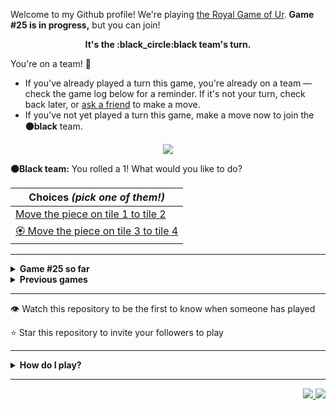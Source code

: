 Welcome to my Github profile!
We're playing
[the Royal Game of Ur](https://en.wikipedia.org/wiki/Royal_Game_of_Ur).
**Game #25 is in progress,** but you can join!

<p align="center">
  <b>It's the
  :black_circle:black
  team's turn.</b>
</p>

You're on a team! :wave:

* If you've already played a turn this game, you're already on a team
  &mdash; check the game log below for a reminder. If it's not your turn,
  check back later, or [ask a
  friend](https://twitter.com/share?text=I'm+playing+The+Royal+Game+of+Ur+on+a+GitHub+profile.+Take+your+turn+at+https://github.com/rossjrw/rossjrw+%23RoyalGameOfUr+%23github) to make a move.
* If you've not yet played a turn this game, make a move now to join the
  **:black_circle:black** team.

<p align="center"><img src="https://raw.githubusercontent.com/rossjrw/rossjrw/play/games/current/board.3824.svg"></p>

  **:black_circle:Black team:**
  You rolled a 1!
What would you like to do?

| Choices *(pick one of them!)* |
| --- |
  | [    Move the piece on tile 1 to tile 2](https://github.com/rossjrw/rossjrw/issues/new?title=ur-move-1%401-0&amp;body=Press+Submit%21+You+don%27t+need+to+edit+this+text+or+do+anything+else.%0D%0A%0D%0ABe+aware+that+your+move+can+take+a+minute+or+two+to+process.) |
  | [:rosette:    Move the piece on tile 3 to tile 4](https://github.com/rossjrw/rossjrw/issues/new?title=ur-move-1%403-0&amp;body=Press+Submit%21+You+don%27t+need+to+edit+this+text+or+do+anything+else.%0D%0A%0D%0ABe+aware+that+your+move+can+take+a+minute+or+two+to+process.) |

-----

<details>
<summary><b>Game #25 so far</b></summary>

## Who's on each team?

<table>
    <thead>
      <tr><th colspan=2>Players in this game</th></tr>
    </thead>
    <tbody>
      <tr>
        <td align="right"><b>Black team</b> :black_circle:</td>
        <td>:white_circle: <b> White team</b></td>
      </tr>
      <tr align="center">
        <td><b><a href="https://github.com/LucasFASouza">@LucasFASouza</a></b> (17)<br><b><a href="https://github.com/RichardBotic">@RichardBotic</a></b> (2)</td>
        <td><b><a href="https://github.com/MatissesProjects">@MatissesProjects</a></b> (15)<br><b><a href="https://github.com/Casper-Guo">@Casper-Guo</a></b> (8)</td>
      </tr>
    </tbody>
  </table>

## What's happened so far?

| Time | Turn | Event | Issue | Board |
| :---: | :---: | :--- | :---: | :---: |
  | 4th Nov 2024 15:57 | **0** | :white_circle: **[@Casper-Guo](https://github.com/Casper-Guo)** started a new game | [#3782](https://github.com/rossjrw/rossjrw/issues/3782) | [link](https://raw.githubusercontent.com/rossjrw/rossjrw/a1d620094e37da2ad108bec74b6a0ac9d365467d/games/current/board.3782.svg) |
  | 4th Nov 2024 15:58 | **1** | :white_circle: **[@Casper-Guo](https://github.com/Casper-Guo)** moved a white piece onto the board to position 3    | [#3783](https://github.com/rossjrw/rossjrw/issues/3783) | [link](https://raw.githubusercontent.com/rossjrw/rossjrw/b09fd281d59b3c2c35267c37cde6807fb4681c4d/games/current/board.3783.svg) |
  | 4th Nov 2024 16:12 | **2** | :black_circle: **[@LucasFASouza](https://github.com/LucasFASouza)** moved a black piece onto the board to position 3    | [#3784](https://github.com/rossjrw/rossjrw/issues/3784) | [link](https://raw.githubusercontent.com/rossjrw/rossjrw/912902b8bd8c22521bff7c9cf703835635108fb9/games/current/board.3784.svg) |
  | 4th Nov 2024 17:03 | **3** | :white_circle: **[@MatissesProjects](https://github.com/MatissesProjects)** moved a white piece onto the board to position 2    | [#3785](https://github.com/rossjrw/rossjrw/issues/3785) | [link](https://raw.githubusercontent.com/rossjrw/rossjrw/989e4a2d513179ecc37f5f26da0a7663623df964/games/current/board.3785.svg) |
  | 4th Nov 2024 18:00 | **4** | :black_circle: **[@LucasFASouza](https://github.com/LucasFASouza)** moved a black piece from position 3 to position 6    | [#3786](https://github.com/rossjrw/rossjrw/issues/3786) | [link](https://raw.githubusercontent.com/rossjrw/rossjrw/bcc83741329d71009b5788a7147ef098960f9420/games/current/board.3786.svg) |
  | 5th Nov 2024 02:07 | **5** | :white_circle: **[@MatissesProjects](https://github.com/MatissesProjects)** moved a white piece from position 3 to position 4  — claimed a rosette :rosette:  | [#3787](https://github.com/rossjrw/rossjrw/issues/3787) | [link](https://raw.githubusercontent.com/rossjrw/rossjrw/b61ac5111c202e11cd1da9056548760b48a07f7c/games/current/board.3787.svg) |
  | 5th Nov 2024 02:09 | **6** | :white_circle: **[@MatissesProjects](https://github.com/MatissesProjects)** moved a white piece from position 2 to position 5    | [#3788](https://github.com/rossjrw/rossjrw/issues/3788) | [link](https://raw.githubusercontent.com/rossjrw/rossjrw/fb371c1842ca1940f2836eaf490983904da6d8eb/games/current/board.3788.svg) |
  | 5th Nov 2024 12:47 | **7** | :black_circle: **[@LucasFASouza](https://github.com/LucasFASouza)** moved a black piece from position 6 to position 9    | [#3789](https://github.com/rossjrw/rossjrw/issues/3789) | [link](https://raw.githubusercontent.com/rossjrw/rossjrw/5a3403b77be77d2040fbc4523d08e8d8482d6827/games/current/board.3789.svg) |
  | 5th Nov 2024 12:49 | **8** | :white_circle: **[@Casper-Guo](https://github.com/Casper-Guo)** moved a white piece from position 4 to position 6    | [#3790](https://github.com/rossjrw/rossjrw/issues/3790) | [link](https://raw.githubusercontent.com/rossjrw/rossjrw/b586452b82c2f6f111f9d8a324660c8765c2f6b7/games/current/board.3790.svg) |
  | 5th Nov 2024 18:17 | **9** | :black_circle: **[@LucasFASouza](https://github.com/LucasFASouza)** moved a black piece from position 9 to position 12    | [#3791](https://github.com/rossjrw/rossjrw/issues/3791) | [link](https://raw.githubusercontent.com/rossjrw/rossjrw/ea1a1d7f8f3b3901703b870d057ceb67d3e41113/games/current/board.3791.svg) |
  | 5th Nov 2024 19:26 | **10** | :white_circle: **[@Casper-Guo](https://github.com/Casper-Guo)** moved a white piece onto the board to position 1    | [#3792](https://github.com/rossjrw/rossjrw/issues/3792) | [link](https://raw.githubusercontent.com/rossjrw/rossjrw/88583427d196ecfa76745e4aed57471d5354e40a/games/current/board.3792.svg) |
  | 6th Nov 2024 12:54 | **11** | :black_circle: **[@LucasFASouza](https://github.com/LucasFASouza)** ascended a black piece from position 12 :rocket:    | [#3793](https://github.com/rossjrw/rossjrw/issues/3793) | [link](https://raw.githubusercontent.com/rossjrw/rossjrw/a5aa067e32daf5e09dc0a454b8addb7d1ee6fa70/games/current/board.3793.svg) |
  | 6th Nov 2024 17:07 | **12** | :white_circle: **[@MatissesProjects](https://github.com/MatissesProjects)** moved a white piece from position 5 to position 8  — claimed a rosette :rosette:  | [#3794](https://github.com/rossjrw/rossjrw/issues/3794) |  |
  | 6th Nov 2024 17:08 | **13** | :white_circle: **[@MatissesProjects](https://github.com/MatissesProjects)** moved a white piece onto the board to position 2    | [#3795](https://github.com/rossjrw/rossjrw/issues/3795) | [link](https://raw.githubusercontent.com/rossjrw/rossjrw/d44b410ba6b49ab9e1f089f2e7e8596ae13536da/games/current/board.3795.svg) |
  | 6th Nov 2024 17:08 | **14** | :black_circle:  The black team rolled a 0 and their turn was automatically passed | [#3795](https://github.com/rossjrw/rossjrw/issues/3795) | [link](https://raw.githubusercontent.com/rossjrw/rossjrw/57bb1168efeea6e28df7990ec67687fa43af6620/games/current/board.3795.svg) |
  | 6th Nov 2024 17:09 | **15** | :white_circle: **[@MatissesProjects](https://github.com/MatissesProjects)** moved a white piece from position 2 to position 4  — claimed a rosette :rosette:  | [#3796](https://github.com/rossjrw/rossjrw/issues/3796) | [link](https://raw.githubusercontent.com/rossjrw/rossjrw/2dbcb5c3ca5babb0ff6680c9bcc2d61648994980/games/current/board.3796.svg) |
  | 6th Nov 2024 17:09 | **16** | :white_circle: **[@MatissesProjects](https://github.com/MatissesProjects)** moved a white piece onto the board to position 2    | [#3797](https://github.com/rossjrw/rossjrw/issues/3797) | [link](https://raw.githubusercontent.com/rossjrw/rossjrw/34f098276ff770b6f4ec7d41ef2c85ea028dd7ab/games/current/board.3797.svg) |
  | 6th Nov 2024 17:26 | **17** | :black_circle: **[@LucasFASouza](https://github.com/LucasFASouza)** moved a black piece onto the board to position 1    | [#3798](https://github.com/rossjrw/rossjrw/issues/3798) | [link](https://raw.githubusercontent.com/rossjrw/rossjrw/45316ec65fc0d711501503b60f10393f5a2ddbd8/games/current/board.3798.svg) |
  | 6th Nov 2024 17:46 | **18** | :white_circle: **[@MatissesProjects](https://github.com/MatissesProjects)** moved a white piece from position 6 to position 9    | [#3799](https://github.com/rossjrw/rossjrw/issues/3799) | [link](https://raw.githubusercontent.com/rossjrw/rossjrw/9bf7702503da634933b3f84d760b4717e0e26660/games/current/board.3799.svg) |
  | 6th Nov 2024 17:56 | **19** | :black_circle: **[@LucasFASouza](https://github.com/LucasFASouza)** moved a black piece from position 1 to position 4  — claimed a rosette :rosette:  | [#3800](https://github.com/rossjrw/rossjrw/issues/3800) | [link](https://raw.githubusercontent.com/rossjrw/rossjrw/826bbb0585a2645eff775192da843fba8b77ada5/games/current/board.3800.svg) |
  | 6th Nov 2024 17:57 | **20** | :black_circle: **[@LucasFASouza](https://github.com/LucasFASouza)** moved a black piece onto the board to position 3    | [#3801](https://github.com/rossjrw/rossjrw/issues/3801) | [link](https://raw.githubusercontent.com/rossjrw/rossjrw/2a3dea9ae9548126fc9e46ebf15ac56f8f88b6a4/games/current/board.3801.svg) |
  | 7th Nov 2024 18:45 | **21** | :white_circle: **[@MatissesProjects](https://github.com/MatissesProjects)** moved a white piece from position 8 to position 10    | [#3802](https://github.com/rossjrw/rossjrw/issues/3802) | [link](https://raw.githubusercontent.com/rossjrw/rossjrw/d06ac975bbb925005d89761837056b2dd35227c7/games/current/board.3802.svg) |
  | 9th Nov 2024 11:31 | **22** | :black_circle: **[@RichardBotic](https://github.com/RichardBotic)** moved a black piece from position 3 to position 5    | [#3803](https://github.com/rossjrw/rossjrw/issues/3803) | [link](https://raw.githubusercontent.com/rossjrw/rossjrw/855683d0fbfa9d5db039685c30e867ad0ae7df2f/games/current/board.3803.svg) |
  | 9th Nov 2024 23:11 | **23** | :white_circle: **[@MatissesProjects](https://github.com/MatissesProjects)** moved a white piece from position 9 to position 11    | [#3804](https://github.com/rossjrw/rossjrw/issues/3804) |  |
  | 10th Nov 2024 19:57 | **24** | :black_circle: **[@LucasFASouza](https://github.com/LucasFASouza)** moved a black piece from position 5 to position 8  — claimed a rosette :rosette:  | [#3805](https://github.com/rossjrw/rossjrw/issues/3805) |  |
  | 10th Nov 2024 19:57 | **25** | :black_circle:  The black team rolled a 0 and their turn was automatically passed | [#3805](https://github.com/rossjrw/rossjrw/issues/3805) | [link](https://raw.githubusercontent.com/rossjrw/rossjrw/0c00152d4acbcf714a15c51652fbb592446f2c71/games/current/board.3805.svg) |
  | 10th Nov 2024 19:57 | **26** | :white_circle:  The white team rolled a 0 and their turn was automatically passed | [#3805](https://github.com/rossjrw/rossjrw/issues/3805) | [link](https://raw.githubusercontent.com/rossjrw/rossjrw/83c15bd357a5cb56752bfd271646ff4e0708ffa2/games/current/board.3805.svg) |
  | 10th Nov 2024 19:57 | **27** | :black_circle: **[@LucasFASouza](https://github.com/LucasFASouza)** moved a black piece from position 8 to position 10 — captured a white piece :crossed_swords:   | [#3806](https://github.com/rossjrw/rossjrw/issues/3806) | [link](https://raw.githubusercontent.com/rossjrw/rossjrw/d0944e9cb1912641ba0f65bccacc49394a7f4de1/games/current/board.3806.svg) |
  | 10th Nov 2024 22:56 | **28** | :white_circle: **[@MatissesProjects](https://github.com/MatissesProjects)** moved a white piece from position 11 to position 13    | [#3807](https://github.com/rossjrw/rossjrw/issues/3807) | [link](https://raw.githubusercontent.com/rossjrw/rossjrw/0431ab54242fddc7c24559aa4563f2af90df0d46/games/current/board.3807.svg) |
  | 11th Nov 2024 17:45 | **29** | :black_circle: **[@LucasFASouza](https://github.com/LucasFASouza)** moved a black piece from position 10 to position 11    | [#3808](https://github.com/rossjrw/rossjrw/issues/3808) | [link](https://raw.githubusercontent.com/rossjrw/rossjrw/a9bc11d2f08bce428ce6865f761cef7ab6bcb6f4/games/current/board.3808.svg) |
  | 11th Nov 2024 18:10 | **30** | :white_circle: **[@Casper-Guo](https://github.com/Casper-Guo)** moved a white piece from position 1 to position 3    | [#3809](https://github.com/rossjrw/rossjrw/issues/3809) | [link](https://raw.githubusercontent.com/rossjrw/rossjrw/6163afdea56b1e68d6ddea0ede3083c45a6a03b9/games/current/board.3809.svg) |
  | 11th Nov 2024 19:16 | **31** | :black_circle: **[@LucasFASouza](https://github.com/LucasFASouza)** ascended a black piece from position 11 :rocket:    | [#3810](https://github.com/rossjrw/rossjrw/issues/3810) | [link](https://raw.githubusercontent.com/rossjrw/rossjrw/0ae4f2d20d2bdc878f5ad4f576a97261c3154c85/games/current/board.3810.svg) |
  | 11th Nov 2024 19:23 | **32** | :white_circle: **[@Casper-Guo](https://github.com/Casper-Guo)** ascended a white piece from position 13 :rocket:    | [#3812](https://github.com/rossjrw/rossjrw/issues/3812) | [link](https://raw.githubusercontent.com/rossjrw/rossjrw/7e877216d5251e6d658e5bd759381ebab5a0c5b7/games/current/board.3812.svg) |
  | 11th Nov 2024 19:34 | **33** | :black_circle: **[@LucasFASouza](https://github.com/LucasFASouza)** moved a black piece onto the board to position 3    | [#3813](https://github.com/rossjrw/rossjrw/issues/3813) | [link](https://raw.githubusercontent.com/rossjrw/rossjrw/123459d936d0ea3007181ad769c744c852a2749d/games/current/board.3813.svg) |
  | 11th Nov 2024 23:13 | **34** | :white_circle: **[@MatissesProjects](https://github.com/MatissesProjects)** moved a white piece from position 3 to position 5    | [#3814](https://github.com/rossjrw/rossjrw/issues/3814) | [link](https://raw.githubusercontent.com/rossjrw/rossjrw/2555c2d431f019622f4b0c18e3ad5e60aa35c0a8/games/current/board.3814.svg) |
  | 13th Nov 2024 13:04 | **35** | :black_circle: **[@LucasFASouza](https://github.com/LucasFASouza)** moved a black piece from position 4 to position 5 — captured a white piece :crossed_swords:   | [#3815](https://github.com/rossjrw/rossjrw/issues/3815) | [link](https://raw.githubusercontent.com/rossjrw/rossjrw/df226daf1346adc29ef25d5e61f3bf7195f6eed0/games/current/board.3815.svg) |
  | 15th Nov 2024 07:04 | **36** | :white_circle: **[@MatissesProjects](https://github.com/MatissesProjects)** moved a white piece from position 2 to position 5 — captured a black piece :crossed_swords:   | [#3816](https://github.com/rossjrw/rossjrw/issues/3816) | [link](https://raw.githubusercontent.com/rossjrw/rossjrw/bf0df58e6fbec1f111dae2c628c40537fcd1fd89/games/current/board.3816.svg) |
  | 18th Nov 2024 12:24 | **37** | :black_circle: **[@LucasFASouza](https://github.com/LucasFASouza)** moved a black piece from position 3 to position 5 — captured a white piece :crossed_swords:   | [#3817](https://github.com/rossjrw/rossjrw/issues/3817) | [link](https://raw.githubusercontent.com/rossjrw/rossjrw/037b871e71ddec32bc1149433c41d64dc5984ea9/games/current/board.3817.svg) |
  | 18th Nov 2024 13:51 | **38** | :white_circle: **[@Casper-Guo](https://github.com/Casper-Guo)** moved a white piece from position 4 to position 5 — captured a black piece :crossed_swords:   | [#3818](https://github.com/rossjrw/rossjrw/issues/3818) | [link](https://raw.githubusercontent.com/rossjrw/rossjrw/0a55d466d84e088bcce7b4c82021508917054900/games/current/board.3818.svg) |
  | 19th Nov 2024 17:27 | **39** | :black_circle: **[@LucasFASouza](https://github.com/LucasFASouza)** moved a black piece onto the board to position 1    | [#3819](https://github.com/rossjrw/rossjrw/issues/3819) | [link](https://raw.githubusercontent.com/rossjrw/rossjrw/6bd76bc8dbe4e0ce77f1f12e0eec17a0d5305449/games/current/board.3819.svg) |
  | 19th Nov 2024 17:53 | **40** | :white_circle: **[@Casper-Guo](https://github.com/Casper-Guo)** moved a white piece from position 5 to position 6    | [#3820](https://github.com/rossjrw/rossjrw/issues/3820) | [link](https://raw.githubusercontent.com/rossjrw/rossjrw/008955b2526f59575ce07d5ad2c65a1cfcf62774/games/current/board.3820.svg) |
  | 20th Nov 2024 00:01 | **41** | :black_circle: **[@LucasFASouza](https://github.com/LucasFASouza)** moved a black piece onto the board to position 2    | [#3821](https://github.com/rossjrw/rossjrw/issues/3821) | [link](https://raw.githubusercontent.com/rossjrw/rossjrw/7537d55c00d961c3e2aa1b9ed14dc707f8d43c16/games/current/board.3821.svg) |
  | 20th Nov 2024 04:45 | **42** | :white_circle: **[@MatissesProjects](https://github.com/MatissesProjects)** moved a white piece from position 6 to position 7    | [#3822](https://github.com/rossjrw/rossjrw/issues/3822) | [link](https://raw.githubusercontent.com/rossjrw/rossjrw/99f384e63f70f5fc6d888f15c177364629836d27/games/current/board.3822.svg) |
  | 21st Nov 2024 06:00 | **43** | :black_circle: **[@RichardBotic](https://github.com/RichardBotic)** moved a black piece from position 2 to position 3    | [#3823](https://github.com/rossjrw/rossjrw/issues/3823) | [link](https://raw.githubusercontent.com/rossjrw/rossjrw/5dff359dfa877a418844986284a941d6f57b3531/games/current/board.3823.svg) |
  | 21st Nov 2024 21:03 | **44** | :white_circle: **[@MatissesProjects](https://github.com/MatissesProjects)** moved a white piece from position 7 to position 9    | [#3824](https://github.com/rossjrw/rossjrw/issues/3824) |  |

</details>

<details>
<summary><b>Previous games</b></summary>

## Previous games

1. A game was started on 30th Jul 2020 by **[@rossjrw](https://github.com/rossjrw)** and ended on 4th Dec 2020. 
   * The :white_circle:white team won. 
   * 64 players played 166 moves across 4 months and 5 days. 
   * The :black_circle:black team captured 9 white pieces and claimed 12 rosettes. 
   * The :white_circle:white team captured 10 black pieces and claimed 18 rosettes. 
   * The MVP of the winning team was **[@1ethanhansen](https://github.com/1ethanhansen)**, who played 48 moves. 
   * The winning move was made by **[@qbtl](https://github.com/qbtl)** ([#269](https://github.com/rossjrw/rossjrw/issues/269)).
1. A game was started on 4th Dec 2020 by **[@1ethanhansen](https://github.com/1ethanhansen)** and ended on 11th Jan 2021. 
   * The :black_circle:black team won. 
   * 27 players played 145 moves across 1 month and 1 week. 
   * The :black_circle:black team captured 7 white pieces and claimed 16 rosettes. 
   * The :white_circle:white team captured 6 black pieces and claimed 14 rosettes. 
   * The MVP of the winning team was **[@shpatrickguo](https://github.com/shpatrickguo)**, who played 26 moves. 
   * The winning move was made by **[@shpatrickguo](https://github.com/shpatrickguo)** ([#424](https://github.com/rossjrw/rossjrw/issues/424)).
1. A game was started on 11th Jan 2021 by **[@BaptisteMartinet](https://github.com/BaptisteMartinet)** and ended on 11th Feb 2021. 
   * The :white_circle:white team won. 
   * 17 players played 118 moves across 1 month and 12 hours. 
   * The :black_circle:black team captured 2 white pieces and claimed 11 rosettes. 
   * The :white_circle:white team captured 8 black pieces and claimed 14 rosettes. 
   * The MVP of the winning team was **[@1ethanhansen](https://github.com/1ethanhansen)**, who played 45 moves. 
   * The winning move was made by **[@1ethanhansen](https://github.com/1ethanhansen)** ([#535](https://github.com/rossjrw/rossjrw/issues/535)).
1. A game was started on 11th Feb 2021 by **[@1ethanhansen](https://github.com/1ethanhansen)** and ended on 5th Mar 2021. 
   * The :white_circle:white team won. 
   * 17 players played 175 moves across 3 weeks and 22 hours. 
   * The :black_circle:black team captured 12 white pieces and claimed 17 rosettes. 
   * The :white_circle:white team captured 13 black pieces and claimed 18 rosettes. 
   * The MVP of the winning team was **[@1ethanhansen](https://github.com/1ethanhansen)**, who played 48 moves. 
   * The winning move was made by **[@1ethanhansen](https://github.com/1ethanhansen)** ([#702](https://github.com/rossjrw/rossjrw/issues/702)).
1. A game was started on 6th Mar 2021 by **[@shpatrickguo](https://github.com/shpatrickguo)** and ended on 10th May 2021. 
   * The :black_circle:black team won. 
   * 42 players played 162 moves across 2 months and 4 days. 
   * The :black_circle:black team captured 12 white pieces and claimed 17 rosettes. 
   * The :white_circle:white team captured 9 black pieces and claimed 19 rosettes. 
   * The MVP of the winning team was **[@shpatrickguo](https://github.com/shpatrickguo)**, who played 22 moves. 
   * The winning move was made by **[@crxssed7](https://github.com/crxssed7)** ([#864](https://github.com/rossjrw/rossjrw/issues/864)).
1. A game was started on 10th May 2021 by **[@HAUDRAUFHAUN](https://github.com/HAUDRAUFHAUN)** and ended on 17th Jul 2021. 
   * The :white_circle:white team won. 
   * 34 players played 167 moves across 2 months and 6 days. 
   * The :black_circle:black team captured 7 white pieces and claimed 14 rosettes. 
   * The :white_circle:white team captured 10 black pieces and claimed 18 rosettes. 
   * The MVP of the winning team was **[@1ethanhansen](https://github.com/1ethanhansen)**, who played 31 moves. 
   * The winning move was made by **[@1ethanhansen](https://github.com/1ethanhansen)** ([#1024](https://github.com/rossjrw/rossjrw/issues/1024)).
1. A game was started on 17th Jul 2021 by **[@1ethanhansen](https://github.com/1ethanhansen)** and ended on 19th Oct 2021. 
   * The :black_circle:black team won. 
   * 48 players played 153 moves across 3 months and 3 days. 
   * The :black_circle:black team captured 6 white pieces and claimed 17 rosettes. 
   * The :white_circle:white team captured 6 black pieces and claimed 15 rosettes. 
   * The MVP of the winning team was **[@PkmnQ](https://github.com/PkmnQ)**, who played 13 moves. 
   * The winning move was made by **[@OmKakatkar](https://github.com/OmKakatkar)** ([#1175](https://github.com/rossjrw/rossjrw/issues/1175)).
1. A game was started on 19th Oct 2021 by **[@OmKakatkar](https://github.com/OmKakatkar)** and ended on 29th Oct 2021. 
   * The :white_circle:white team won. 
   * 13 players played 135 moves across 1 week and 3 days. 
   * The :black_circle:black team captured 5 white pieces and claimed 13 rosettes. 
   * The :white_circle:white team captured 6 black pieces and claimed 15 rosettes. 
   * The MVP of the winning team was **[@Timemaster111](https://github.com/Timemaster111)**, who played 46 moves. 
   * The winning move was made by **[@Timemaster111](https://github.com/Timemaster111)** ([#1342](https://github.com/rossjrw/rossjrw/issues/1342)).
1. A game was started on 29th Oct 2021 by **[@jbmagination](https://github.com/jbmagination)** and ended on 15th May 2022. 
   * The :white_circle:white team won. 
   * 80 players played 187 moves across 6 months and 2 weeks. 
   * The :black_circle:black team captured 11 white pieces and claimed 17 rosettes. 
   * The :white_circle:white team captured 13 black pieces and claimed 19 rosettes. 
   * The MVP of the winning team was **[@nirakon](https://github.com/nirakon)**, who played 18 moves. 
   * The winning move was made by **[@Madflows](https://github.com/Madflows)** ([#1534](https://github.com/rossjrw/rossjrw/issues/1534)).
1. A game was started on 15th May 2022 by **[@VikashPR](https://github.com/VikashPR)** and ended on 29th Dec 2022. 
   * The :white_circle:white team won. 
   * 109 players played 177 moves across 7 months and 2 weeks. 
   * The :black_circle:black team captured 9 white pieces and claimed 23 rosettes. 
   * The :white_circle:white team captured 11 black pieces and claimed 19 rosettes. 
   * The MVP of the winning team was **[@LAPCoder](https://github.com/LAPCoder)**, who played 11 moves. 
   * The winning move was made by **[@LAPCoder](https://github.com/LAPCoder)** ([#1726](https://github.com/rossjrw/rossjrw/issues/1726)).
1. A game was started on 29th Dec 2022 by **[@CostasAK](https://github.com/CostasAK)** and ended on 30th Dec 2022. 
   * The :black_circle:black team won. 
   * 4 players played 121 moves across 19 hours and 41 minutes. 
   * The :black_circle:black team captured 6 white pieces and claimed 14 rosettes. 
   * The :white_circle:white team captured 4 black pieces and claimed 15 rosettes. 
   * The MVP of the winning team was **[@CostasAK](https://github.com/CostasAK)**, who played 59 moves. 
   * The winning move was made by **[@CostasAK](https://github.com/CostasAK)** ([#1844](https://github.com/rossjrw/rossjrw/issues/1844)).
1. A game was started on 30th Dec 2022 by **[@TejaTadepalli](https://github.com/TejaTadepalli)** and ended on 27th Jan 2023. 
   * The :white_circle:white team won. 
   * 17 players played 158 moves across 4 weeks and 1 hour. 
   * The :black_circle:black team captured 9 white pieces and claimed 18 rosettes. 
   * The :white_circle:white team captured 12 black pieces and claimed 18 rosettes. 
   * The MVP of the winning team was **[@TejaTadepalli](https://github.com/TejaTadepalli)**, who played 59 moves. 
   * The winning move was made by **[@TejaTadepalli](https://github.com/TejaTadepalli)** ([#1994](https://github.com/rossjrw/rossjrw/issues/1994)).
1. A game was started on 27th Jan 2023 by **[@TejaTadepalli](https://github.com/TejaTadepalli)** and ended on 14th Mar 2023. 
   * The :white_circle:white team won. 
   * 20 players played 153 moves across 1 month and 2 weeks. 
   * The :black_circle:black team captured 6 white pieces and claimed 17 rosettes. 
   * The :white_circle:white team captured 6 black pieces and claimed 16 rosettes. 
   * The MVP of the winning team was **[@TejaTadepalli](https://github.com/TejaTadepalli)**, who played 65 moves. 
   * The winning move was made by **[@TejaTadepalli](https://github.com/TejaTadepalli)** ([#2145](https://github.com/rossjrw/rossjrw/issues/2145)).
1. A game was started on 14th Mar 2023 by **[@Murdeala](https://github.com/Murdeala)** and ended on 13th Apr 2023. 
   * The :white_circle:white team won. 
   * 19 players played 141 moves across 4 weeks and 1 day. 
   * The :black_circle:black team captured 4 white pieces and claimed 18 rosettes. 
   * The :white_circle:white team captured 12 black pieces and claimed 16 rosettes. 
   * The MVP of the winning team was **[@CostasAK](https://github.com/CostasAK)**, who played 71 moves. 
   * The winning move was made by **[@CostasAK](https://github.com/CostasAK)** ([#2275](https://github.com/rossjrw/rossjrw/issues/2275)).
1. A game was started on 13th Apr 2023 by **[@thisiscoding1234](https://github.com/thisiscoding1234)** and ended on 7th Jul 2023. 
   * The :black_circle:black team won. 
   * 48 players played 122 moves across 2 months and 3 weeks. 
   * The :black_circle:black team captured 11 white pieces and claimed 15 rosettes. 
   * The :white_circle:white team captured 4 black pieces and claimed 9 rosettes. 
   * The MVP of the winning team was **[@Murdeala](https://github.com/Murdeala)**, who played 37 moves. 
   * The winning move was made by **[@WKL10086](https://github.com/WKL10086)** ([#2460](https://github.com/rossjrw/rossjrw/issues/2460)).
1. A game was started on 7th Jul 2023 by **[@kztera](https://github.com/kztera)** and ended on 26th Oct 2023. 
   * The :white_circle:white team won. 
   * 38 players played 142 moves across 3 months and 2 weeks. 
   * The :black_circle:black team captured 5 white pieces and claimed 14 rosettes. 
   * The :white_circle:white team captured 12 black pieces and claimed 14 rosettes. 
   * The MVP of the winning team was **[@CostasAK](https://github.com/CostasAK)**, who played 53 moves. 
   * The winning move was made by **[@CostasAK](https://github.com/CostasAK)** ([#2612](https://github.com/rossjrw/rossjrw/issues/2612)).
1. A game was started on 27th Oct 2023 by **[@blacksmithop](https://github.com/blacksmithop)** and ended on 3rd Dec 2023. 
   * The :black_circle:black team won. 
   * 22 players played 55 moves across 1 month and 6 days. 
   * The :black_circle:black team captured 5 white pieces and claimed 11 rosettes. 
   * The :white_circle:white team captured 0 black pieces and claimed 3 rosettes. 
   * The MVP of the winning team was **[@CostasAK](https://github.com/CostasAK)**, who played 26 moves. 
   * The winning move was made by **[@CostasAK](https://github.com/CostasAK)** ([#2664](https://github.com/rossjrw/rossjrw/issues/2664)).
1. A game was started on 4th Dec 2023 by **[@joshuajohncohen](https://github.com/joshuajohncohen)** and ended on 11th Apr 2024. 
   * The :black_circle:black team won. 
   * 44 players played 133 moves across 4 months and 6 days. 
   * The :black_circle:black team captured 11 white pieces and claimed 16 rosettes. 
   * The :white_circle:white team captured 5 black pieces and claimed 12 rosettes. 
   * The MVP of the winning team was **[@CostasAK](https://github.com/CostasAK)**, who played 49 moves. 
   * The winning move was made by **[@tassiaaccioly](https://github.com/tassiaaccioly)** ([#2796](https://github.com/rossjrw/rossjrw/issues/2796)).
1. A game was started on 11th Apr 2024 by **[@tassiaaccioly](https://github.com/tassiaaccioly)** and ended on 12th May 2024. 
   * The :white_circle:white team won. 
   * 16 players played 206 moves across 1 month and 22 hours. 
   * The :black_circle:black team captured 13 white pieces and claimed 22 rosettes. 
   * The :white_circle:white team captured 16 black pieces and claimed 25 rosettes. 
   * The MVP of the winning team was **[@Casper-Guo](https://github.com/Casper-Guo)**, who played 75 moves. 
   * The winning move was made by **[@Casper-Guo](https://github.com/Casper-Guo)** ([#2985](https://github.com/rossjrw/rossjrw/issues/2985)).
1. A game was started on 12th May 2024 by **[@Casper-Guo](https://github.com/Casper-Guo)** and ended on 10th Jun 2024. 
   * The :white_circle:white team won. 
   * 14 players played 157 moves across 4 weeks and 1 day. 
   * The :black_circle:black team captured 9 white pieces and claimed 15 rosettes. 
   * The :white_circle:white team captured 9 black pieces and claimed 16 rosettes. 
   * The MVP of the winning team was **[@Casper-Guo](https://github.com/Casper-Guo)**, who played 51 moves. 
   * The winning move was made by **[@Casper-Guo](https://github.com/Casper-Guo)** ([#3139](https://github.com/rossjrw/rossjrw/issues/3139)).
1. A game was started on 10th Jun 2024 by **[@Casper-Guo](https://github.com/Casper-Guo)** and ended on 16th Jul 2024. 
   * The :black_circle:black team won. 
   * 16 players played 171 moves across 1 month and 5 days. 
   * The :black_circle:black team captured 15 white pieces and claimed 18 rosettes. 
   * The :white_circle:white team captured 12 black pieces and claimed 20 rosettes. 
   * The MVP of the winning team was **[@tassiaaccioly](https://github.com/tassiaaccioly)**, who played 75 moves. 
   * The winning move was made by **[@tassiaaccioly](https://github.com/tassiaaccioly)** ([#3309](https://github.com/rossjrw/rossjrw/issues/3309)).
1. A game was started on 16th Jul 2024 by **[@tassiaaccioly](https://github.com/tassiaaccioly)** and ended on 30th Sep 2024. 
   * The :white_circle:white team won. 
   * 27 players played 192 moves across 2 months and 2 weeks. 
   * The :black_circle:black team captured 10 white pieces and claimed 20 rosettes. 
   * The :white_circle:white team captured 13 black pieces and claimed 23 rosettes. 
   * The MVP of the winning team was **[@huuquyet](https://github.com/huuquyet)**, who played 36 moves. 
   * The winning move was made by **[@AdityaSreevatsaK](https://github.com/AdityaSreevatsaK)** ([#3494](https://github.com/rossjrw/rossjrw/issues/3494)).
1. A game was started on 30th Sep 2024 by **[@AdityaSreevatsaK](https://github.com/AdityaSreevatsaK)** and ended on 17th Oct 2024. 
   * The :white_circle:white team won. 
   * 12 players played 145 moves across 2 weeks and 3 days. 
   * The :black_circle:black team captured 6 white pieces and claimed 19 rosettes. 
   * The :white_circle:white team captured 6 black pieces and claimed 16 rosettes. 
   * The MVP of the winning team was **[@Casper-Guo](https://github.com/Casper-Guo)**, who played 37 moves. 
   * The winning move was made by **[@Casper-Guo](https://github.com/Casper-Guo)** ([#3630](https://github.com/rossjrw/rossjrw/issues/3630)).
1. A game was started on 17th Oct 2024 by **[@Casper-Guo](https://github.com/Casper-Guo)** and ended on 4th Nov 2024. 
   * The :white_circle:white team won. 
   * 7 players played 156 moves across 2 weeks and 3 days. 
   * The :black_circle:black team captured 8 white pieces and claimed 18 rosettes. 
   * The :white_circle:white team captured 7 black pieces and claimed 22 rosettes. 
   * The MVP of the winning team was **[@Casper-Guo](https://github.com/Casper-Guo)**, who played 64 moves. 
   * The winning move was made by **[@Casper-Guo](https://github.com/Casper-Guo)** ([#3781](https://github.com/rossjrw/rossjrw/issues/3781)).

</details>

-----

:eye: Watch this repository to be the first to know when someone has played

:star: Star this repository to invite your followers to play

-----

<details>
<summary><b>How do I play?</b></summary>

## Rules of the game

It's the **:white_circle:white** team versus the **:black_circle:black**
team.

The first team to **:rocket:ascend** all 7 of their pieces **:crown:wins**.
Your goal is to achieve that, and to block the other team from doing the
same.

_(Learn more about the rules of the Royal Game of Ur at
[RoyalUr.net/learn](https://royalur.net/learn/), or watch [Tom Scott play
against Irving Finkel](https://www.youtube.com/watch?v=WZskjLq040I) in
2017.)_

### Movement

Each turn starts by rolling 4 binary dice, which results in a number from 0
to 4. The current team gets to move one of their pieces by that many tiles.

All 14 pieces start on position 0 (the space just before tile 1).

### :rocket:Ascension

Moving a piece onto position 15 (the imaginary space after tile 14) causes
that piece to leave the board forever. This is **:rocket:ascension**, and
is the goal of the game &mdash; the first team to ascend all 7 of their
pieces wins.

### :crossed_swords:Capturing

You will move your pieces along the tiles from tile 1 to tile 14.

The tiles on your side of the board (tiles 1 through 4, 13, and 14) are
safe &mdash; only your pieces can be there. However, the tiles in the
middle (tiles 5 through 12) are unsafe &mdash; your opponent's pieces can
also be here. If one team's piece lands on the same tile as another team's
piece, the piece that was landed on is **:crossed_swords:captured**! It
goes all the way back to position 0.

### :rosette:Rosettes

If a piece lands on a **:rosette:rosette** (tiles 4, 8, and 14), that team
gets to immediately take another turn.

A piece that is on the rosette on tile 8 *cannot be
**:crossed_swords:captured***. A piece trying to capture it will simply
bounce off onto tile 9.

## How to play

Playing Ur on my GitHub profile is easy. The dice have already been rolled
for you &mdash; all you have to do is decide what to do with them. Anyone
with a GitHub account can play.

Anyone can join either team at any time, but once you're in a team, you're
locked into it until the game ends. You won't be able to play a move when
it's the other team's turn.

The list of links below the board image shows each possible move. Clicking
one of those will take you to a page where you can create an issue in this
repository, where all you have to do is click submit to play your move.

It will take a moment for Github Actions to acknowledge your move, but once
it does, you'll see it react with the 'eyes' emoji (:eyes:). A few seconds
later it will react with the 'rocket' emoji (:rocket:) to let you know that
your move was successful, then leave a comment explaining what happened,
and it'll also make a commit to record your move.

_(If you don't see any of that, then something went wrong. Ping me in your
issue by typing `cc @rossjrw`, and I'll take a look.)_

Note that if your team has no possible moves &mdash; for example by rolling a 0
&mdash; your turn will be automatically skipped. The event log will let you
know if this has happened.

## Behind the scenes

Check out the [`source` branch of this repository](https://github.com/rossjrw/rossjrw/tree/source) for the source
code and a little commentary on the inspiration behind this project.

### Contributing

I welcome bug reports, feature suggestions and pull requests! Just make
sure you ping me in your issue or PR by adding `cc @rossjrw`, as I don't receive notifications for new issues in this repository
(for hopefully obvious reasons).

</details>

-----

<p align="right">
  <a href="https://github.com/rossjrw/rossjrw/actions?query=workflow:build">
    <img src="https://github.com/rossjrw/rossjrw/workflows/build/badge.svg?branch=source"/>
  </a>
  <a href="https://github.com/rossjrw/rossjrw/actions?query=workflow:play">
    <img src="https://github.com/rossjrw/rossjrw/workflows/play/badge.svg?branch=play"/>
  </a>
</p>
